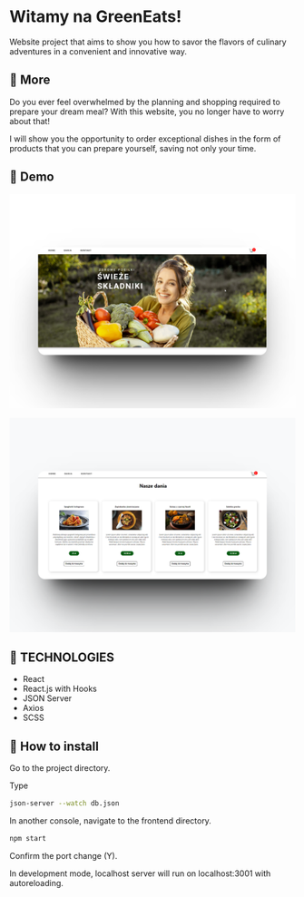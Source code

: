 # Witamy na GreenEats! 

Website project that aims to show you how to savor the flavors of culinary adventures in a convenient and innovative way.


  ## 🍎 More  


Do you ever feel overwhelmed by the planning and shopping required to prepare your dream meal?
With this website, you no longer have to worry about that!

I will show you the opportunity to order exceptional dishes in the form of products that you can prepare yourself, saving not only your time.



## 🌽 Demo

![Logo](https://github.com/MagdalenaMatoga/Projekt_koncowy_JS/blob/main/frontend/public/33shots_so.png?raw=true)

![Logo](https://github.com/MagdalenaMatoga/Projekt_koncowy_JS/blob/main/frontend/public/443shots_so.png?raw=true)

## 🍋 TECHNOLOGIES


* React 
* React.js with Hooks
* JSON Server
* Axios
* SCSS

## 🍉 How to install

Go to the project directory.

Type 

```bash
json-server --watch db.json
```
In another console, navigate to the frontend directory.

```bash
npm start
```
Confirm the port change (Y).

In development mode, localhost server will run on localhost:3001 with autoreloading.